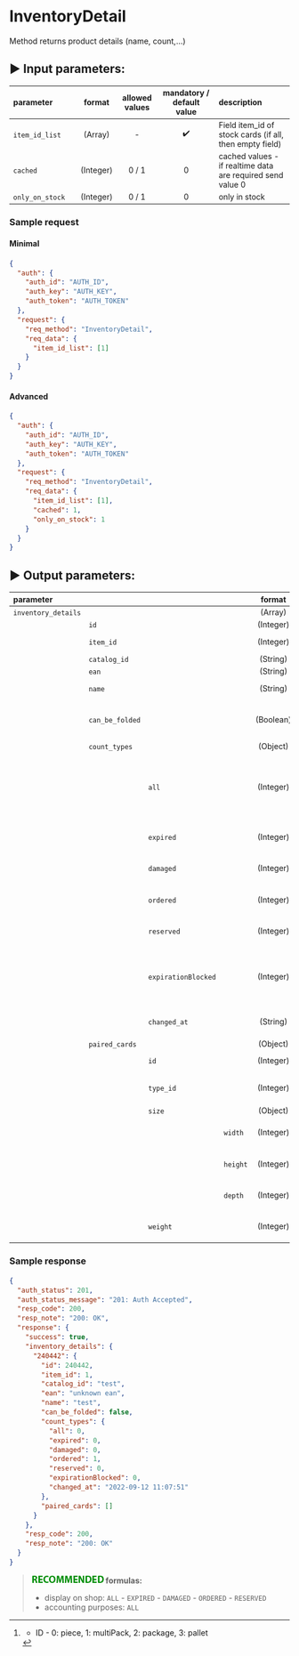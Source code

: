 # InventoryDetail

Method returns product details (name, count,...)

## :arrow_forward: Input parameters:

| parameter       |     |  format   | allowed values | mandatory / default value | description                                                |
|:----------------|:----|:---------:|:--------------:|:-------------------------:|:-----------------------------------------------------------|
| `item_id_list`  |     |  (Array)  |       -        |    :heavy_check_mark:     | Field item_id of stock cards  (if all, then empty field)   |
| `cached`        |     | (Integer) |     0 / 1      |             0             | cached values - if realtime data are required send value 0 |
| `only_on_stock` |     | (Integer) |     0 / 1      |             0             | only in stock                                              |

### Sample request

#### Minimal
```json
{
  "auth": {
    "auth_id": "AUTH_ID",
    "auth_key": "AUTH_KEY",
    "auth_token": "AUTH_TOKEN"
  },
  "request": {
    "req_method": "InventoryDetail",
    "req_data": {
      "item_id_list": [1]
    }
  }
}


```

#### Advanced
```json
{
  "auth": {
    "auth_id": "AUTH_ID",
    "auth_key": "AUTH_KEY",
    "auth_token": "AUTH_TOKEN"
  },
  "request": {
    "req_method": "InventoryDetail",
    "req_data": {
      "item_id_list": [1],
      "cached": 1,
      "only_on_stock": 1
    }
  }
}
```

## :arrow_forward: Output parameters:

| parameter           |                 |                     |          |  format   | description                                                         |
|:--------------------|:----------------|:--------------------|:---------|:---------:|:--------------------------------------------------------------------|
| `inventory_details` |                 |                     |          |  (Array)  |                                                                     |
|                     | `id`            |                     |          | (Integer) | ID                                                                  |
|                     | `item_id`       |                     |          | (Integer) | ITEM ID from eshop                                                  |
|                     | `catalog_id`    |                     |          | (String)  | Catalog nr.                                                         |
|                     | `ean`           |                     |          | (String)  | EAN                                                                 |
|                     | `name`          |                     |          | (String)  | Product Name                                                        |
|                     | `can_be_folded` |                     |          | (Boolean) | Determines if the object can be folded.                             |
|                     | `count_types`   |                     |          | (Object)  |                                                                     |
|                     |                 | `all`               |          | (Integer) | Quantity of all items physically on stock (for accounting purposes) |
|                     |                 | `expired`           |          | (Integer) | Quantity of expired items                                           |
|                     |                 | `damaged`           |          | (Integer) | Quantity of damaged items                                           |
|                     |                 | `ordered`           |          | (Integer) | Quantity of ordered items                                           |
|                     |                 | `reserved`          |          | (Integer) | Quantity of reserved items                                          |
|                     |                 | `expirationBlocked` |          | (Integer) | Quantity of blocked items by expiration, but not expired yet        |
|                     |                 | `changed_at`        |          | (String)  | Last change datetime                                                |
|                     | `paired_cards`  |                     |          | (Object)  |                                                                     |
|                     |                 | `id`                |          | (Integer) | ID of paired inventory                                              |
|                     |                 | `type_id`           |          | (Integer) | ID of inventory type [^1]                                           |
|                     |                 | `size`              |          | (Object)  |                                                                     |
|                     |                 |                     | `width`  | (Integer) | Width of paired inventory                                           |
|                     |                 |                     | `height` | (Integer) | Height of paired inventory                                          |
|                     |                 |                     | `depth`  | (Integer) | Depth of paired inventory                                           |
|                     |                 | `weight`            |          | (Integer) | Weight of paired inventory                                          |

### Sample response

```json
{
  "auth_status": 201,
  "auth_status_message": "201: Auth Accepted",
  "resp_code": 200,
  "resp_note": "200: OK",
  "response": {
    "success": true,
    "inventory_details": {
      "240442": {
        "id": 240442,
        "item_id": 1,
        "catalog_id": "test",
        "ean": "unknown ean",
        "name": "test",
        "can_be_folded": false,
        "count_types": {
          "all": 0,
          "expired": 0,
          "damaged": 0,
          "ordered": 1,
          "reserved": 0,
          "expirationBlocked": 0,
          "changed_at": "2022-09-12 11:07:51"
        },
        "paired_cards": []
      }
    },
    "resp_code": 200,
    "resp_note": "200: OK"
  }
}
```

> **![recommended](../../assets/images/recommended.png) formulas:**
> - display on shop: `ALL` - `EXPIRED` - `DAMAGED` - `ORDERED` - `RESERVED`
> - accounting purposes: `ALL`


[^1]: - ID - 0: piece, 1: multiPack, 2: package, 3: pallet